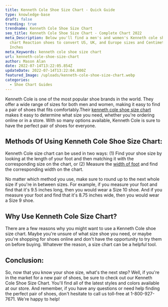 ```yaml
---
title: Kenneth Cole Shoe Size Chart - Quick Guide
type: knowledge-base
draft: false
trending: true
trendname: Kenneth Cole Shoe Size Chart
seo_title: Kenneth Cole Shoe Size Chart - Complete Chart 2022
meta_Description: Below you'll find a men's and women's Kenneth cole shoe size
  chart Reaction shoes to convert US, UK, and Europe sizes and Centimeters and
  Inches
meta_Keywords: kenneth cole shoe size chart
url: kenneth-cole-shoe-size-chart
author: Mason Alan
date: 2022-07-14T13:22:05.854Z
updateDate: 2022-07-14T13:22:04.800Z
featured_Image: /uploads/kenneth-cole-shoe-size-chart.webp
categories:
  - Shoe Chart Guides
---
```

Kenneth Cole is one of the most popular shoe brands in the world. They offer a wide range of sizes for both men and women, making it easy to find a pair of shoes that fits comfortably.Their <a href="https://shoesspy.com/kenneth-cole-shoe-size-chart" target="_blank" rel="noopener">kenneth cole shoe size chart</a> makes it easy to determine what size you need, whether you're ordering online or in a store. With so many options available, Kenneth Cole is sure to have the perfect pair of shoes for everyone.

## **Methods Of Using Kenneth Cole Shoe Size Chart:**

Kenneth Cole size chart can be used in two ways: (1) Find your shoe size by looking at the length of your foot and then matching it with the corresponding size on the chart, or (2) Measure the <a href="https://www.wikihow.com/Determine-Shoe-Width" target="_blank" rel="nofollow" rel="noopener">width of foot</a> and find the corresponding width on the chart.

No matter which method you use, make sure to round up to the next whole size if you're in between sizes. For example, if you measure your foot and find that it's 9.5 inches long, then you would wear a Size 10 shoe. And if you measure your foot and find that it's 8.75 inches wide, then you would wear a Size 9 shoe.

## **Why Use Kenneth Cole Size Chart?**

There are a few reasons why you might want to use a Kenneth Cole shoe size chart. Maybe you're unsure of what size shoe you need, or maybe you're shopping for shoes online and don't have the opportunity to try them on before buying. Whatever the reason, a size chart can be a helpful tool.

## **Conclusion:**

So, now that you know your shoe size, what's the next step? Well, if you're in the market for a new pair of shoes, be sure to check out our Kenneth Cole Shoe Size Chart. You'll find all of the latest styles and colors available at our store. And remember, if you have any questions or need help finding the perfect pair of shoes, don't hesitate to call us toll-free at 1-800-927-7671. We're happy to help!